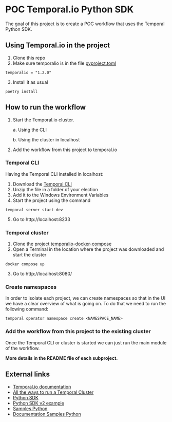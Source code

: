 # POC Temporal.io Python SDK
The goal of this project is to create a POC workflow that uses the Temporal Python SDK.

## Using Temporal.io in the project
1. Clone this repo
2. Make sure temporalio is in the file [pyproject.toml](pyproject.toml)

```text
temporalio = "1.2.0"
```

3. Install it as usual

```shell
poetry install
```

## How to run the workflow
1. Start the Temporal.io cluster.

    a. Using the CLI

    b. Using the cluster in localhost

2. Add the workflow from this project to temporal.io

### Temporal CLI 
Having the Temporal CLI installed in localhost:
1. Download the [Temporal CLI](https://temporal.download/cli/archive/latest?platform=windows&arch=amd64)
2. Unzip the file in a folder of your election
3. Add it to the Windows Environment Variables
4. Start the project using the command

```shell
temporal server start-dev
```

5. Go to http://localhost:8233

### Temporal cluster
1. Clone the project [temporalio-docker-compose](https://github.com/temporalio/docker-compose)
2. Open a Terminal in the location where the project was downloaded and start the cluster
```shell
docker compose up
```
3. Go to http://localhost:8080/

### Create namespaces
In order to isolate each project, we can create namespaces so that in the UI we have a clear overview of what is going
on. To do that we need to run the following command:

```shell
temporal operator namespace create <NAMESPACE_NAME>
```


### Add the workflow from this project to the existing cluster
Once the Temporal CLI or cluster is started we can just run the main module of the workflow.

**More details in the README file of each subproject.**

## External links
* [Temporal.io documentation](https://docs.temporal.io/)
* [All the ways to run a Temporal Cluster](https://docs.temporal.io/kb/all-the-ways-to-run-a-cluster)
* [Python SDK](https://docs.temporal.io/dev-guide/python)
* [Python SDK v2 example](https://github.com/temporalio/proposals/blob/master/python/phase-2.md)
* [Samples Python](https://github.com/temporalio/samples-python)
* [Documentation Samples Python](https://github.com/temporalio/documentation-samples-python)
